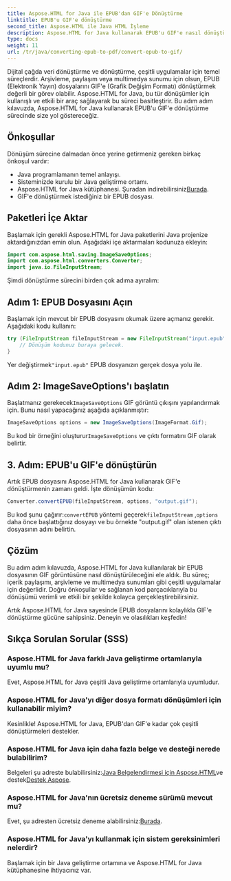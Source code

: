 ```yaml
---
title: Aspose.HTML for Java ile EPUB'dan GIF'e Dönüştürme
linktitle: EPUB'u GIF'e dönüştürme
second_title: Aspose.HTML ile Java HTML İşleme
description: Aspose.HTML for Java kullanarak EPUB'u GIF'e nasıl dönüştüreceğinizi öğrenin. Tüm multimedya ihtiyaçlarınız için kolay ve etkili dönüştürme işlemi.
type: docs
weight: 11
url: /tr/java/converting-epub-to-pdf/convert-epub-to-gif/
---
```


Dijital çağda veri dönüştürme ve dönüştürme, çeşitli uygulamalar için temel süreçlerdir. Arşivleme, paylaşım veya multimedya sunumu için olsun, EPUB (Elektronik Yayın) dosyalarını GIF'e (Grafik Değişim Formatı) dönüştürmek değerli bir görev olabilir. Aspose.HTML for Java, bu tür dönüşümler için kullanışlı ve etkili bir araç sağlayarak bu süreci basitleştirir. Bu adım adım kılavuzda, Aspose.HTML for Java kullanarak EPUB'u GIF'e dönüştürme sürecinde size yol göstereceğiz.

## Önkoşullar

Dönüşüm sürecine dalmadan önce yerine getirmeniz gereken birkaç önkoşul vardır:

- Java programlamanın temel anlayışı.
- Sisteminizde kurulu bir Java geliştirme ortamı.
-  Aspose.HTML for Java kütüphanesi. Şuradan indirebilirsiniz[Burada](https://releases.aspose.com/html/java/).
- GIF'e dönüştürmek istediğiniz bir EPUB dosyası.

## Paketleri İçe Aktar

Başlamak için gerekli Aspose.HTML for Java paketlerini Java projenize aktardığınızdan emin olun. Aşağıdaki içe aktarmaları kodunuza ekleyin:

```java
import com.aspose.html.saving.ImageSaveOptions;
import com.aspose.html.converters.Converter;
import java.io.FileInputStream;
```

Şimdi dönüştürme sürecini birden çok adıma ayıralım:

## Adım 1: EPUB Dosyasını Açın

Başlamak için mevcut bir EPUB dosyasını okumak üzere açmanız gerekir. Aşağıdaki kodu kullanın:

```java
try (FileInputStream fileInputStream = new FileInputStream("input.epub")) {
    // Dönüşüm kodunuz buraya gelecek.
}
```

 Yer değiştirmek`"input.epub"` EPUB dosyanızın gerçek dosya yolu ile.

## Adım 2: ImageSaveOptions'ı başlatın

 Başlatmanız gerekecek`ImageSaveOptions` GIF görüntü çıkışını yapılandırmak için. Bunu nasıl yapacağınız aşağıda açıklanmıştır:

```java
ImageSaveOptions options = new ImageSaveOptions(ImageFormat.Gif);
```

 Bu kod bir örneğini oluşturur`ImageSaveOptions` ve çıktı formatını GIF olarak belirtir.

## 3. Adım: EPUB'u GIF'e dönüştürün

Artık EPUB dosyasını Aspose.HTML for Java kullanarak GIF'e dönüştürmenin zamanı geldi. İşte dönüşümün kodu:

```java
Converter.convertEPUB(fileInputStream, options, "output.gif");
```

 Bu kod şunu çağırır:`convertEPUB` yöntemi geçerek`fileInputStream` ,`options` daha önce başlattığınız dosyayı ve bu örnekte "output.gif" olan istenen çıktı dosyasının adını belirtin. 

## Çözüm

Bu adım adım kılavuzda, Aspose.HTML for Java kullanılarak bir EPUB dosyasının GIF görüntüsüne nasıl dönüştürüleceğini ele aldık. Bu süreç; içerik paylaşımı, arşivleme ve multimedya sunumları gibi çeşitli uygulamalar için değerlidir. Doğru önkoşullar ve sağlanan kod parçacıklarıyla bu dönüşümü verimli ve etkili bir şekilde kolayca gerçekleştirebilirsiniz.

Artık Aspose.HTML for Java sayesinde EPUB dosyalarını kolaylıkla GIF'e dönüştürme gücüne sahipsiniz. Deneyin ve olasılıkları keşfedin!

## Sıkça Sorulan Sorular (SSS)

### Aspose.HTML for Java farklı Java geliştirme ortamlarıyla uyumlu mu?
Evet, Aspose.HTML for Java çeşitli Java geliştirme ortamlarıyla uyumludur.

### Aspose.HTML for Java'yı diğer dosya formatı dönüşümleri için kullanabilir miyim?
Kesinlikle! Aspose.HTML for Java, EPUB'dan GIF'e kadar çok çeşitli dönüştürmeleri destekler.

### Aspose.HTML for Java için daha fazla belge ve desteği nerede bulabilirim?
 Belgeleri şu adreste bulabilirsiniz:[Java Belgelendirmesi için Aspose.HTML](https://reference.aspose.com/html/java/)ve destek[Destek Aspose](https://forum.aspose.com/).

### Aspose.HTML for Java'nın ücretsiz deneme sürümü mevcut mu?
 Evet, şu adresten ücretsiz deneme alabilirsiniz:[Burada](https://releases.aspose.com/).

### Aspose.HTML for Java'yı kullanmak için sistem gereksinimleri nelerdir?
Başlamak için bir Java geliştirme ortamına ve Aspose.HTML for Java kütüphanesine ihtiyacınız var.